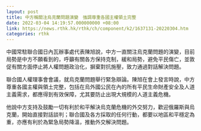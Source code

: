 ```yaml
---
layout: post
title: 中方稱關注烏克蘭問題演變　強調尊重各國主權領土完整
date: 2022-03-04 14:19:57.000000000 +08:00
link: https://news.rthk.hk/rthk/ch/component/k2/1637131-20220304.htm
categories: rthk
---
```


中國常駐聯合國日內瓦辦事處代表陳旭說，中方一直關注烏克蘭問題的演變，目前局勢是中方不願看到的，呼籲有關各方保持克制，緩和局勢，避免平民傷亡，並敦促有關方面停止將人權問題政治化，摒棄對抗施壓，致力通過對話解決問題。

聯合國人權理事會會議，就烏克蘭問題舉行緊急辯論。陳旭在會上發言時說，中方尊重各國主權與領土完整，包括在烏外國公民在內的所有平民生命財產安全及人道主義需求，都應得到有效保障，尤其要防止出現大規模的人道主義危機。

他說中方支持及鼓勵一切有利於和平解決烏克蘭危機的外交努力，歡迎俄羅斯與烏克蘭，開始直接對話談判；聯合國及各方採取的任何行動，都要以地區和平穩定為重，亦應有利於為緊急局勢降溫，推動外交解決問題。
